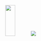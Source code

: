 <div align="center">
<img src="https://render.gitanimals.org/lines/seulki-k?pet-id=1" width="25%" height="100"/>

<img src="https://render.gitanimals.org/farms/seulki-k}"/>
</div>
